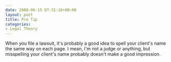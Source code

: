 ```yaml
---
date: 2008-06-15 07:31:10+00:00
layout: post
title: Pro Tip
categories:
- Legal Theory
---
```


When you file a lawsuit, it's probably a good idea to spell your client's name the same way on each page. I mean, I'm not a judge or anything, but misspelling your client's name probably doesn't make a good impression.
